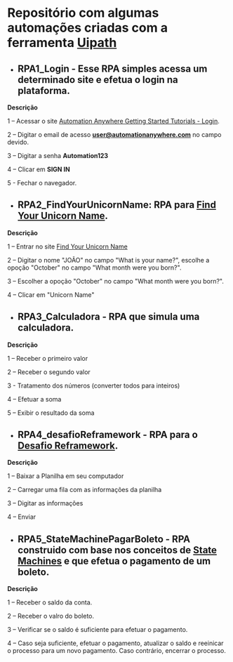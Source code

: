 # Repositório com algumas automações criadas com a ferramenta [Uipath](https://www.uipath.com/)


- ## RPA1_Login - Esse RPA simples acessa um determinado site e efetua o login na plataforma.

**Descrição** 

1 – Acessar o site [Automation Anywhere Getting Started Tutorials - Login](https://s3-us-west-2.amazonaws.com/aai-devportal-media/wp-content/uploads/2021/06/29093713/AutomationAnywhereLabs-Login.html).

2 – Digitar o email de acesso **user@automationanywhere.com** no campo devido.

3 – Digitar a senha **Automation123**

4 – Clicar em **SIGN IN**
  
5 - Fechar o navegador. 

- ## RPA2_FindYourUnicornName: RPA para [Find Your Unicorn Name](https://www.rpasamples.com/findunicornname).
**Descrição** 

1 – Entrar no site [Find Your Unicorn Name](https://www.rpasamples.com/findunicornname)

2 – Digitar o nome "JOÃO" no campo "What is your name?", escolhe a opoção "October" no campo "What month were you born?".

3 – Escolher a opoção "October" no campo "What month were you born?".

4 – Clicar em "Unicorn Name"

- ## RPA3_Calculadora - RPA que simula uma calculadora.

**Descrição** 

1 – Receber o primeiro valor 

2 – Receber o segundo valor

3 - Tratamento dos números (converter todos para inteiros)

4 – Efetuar a soma

5 – Exibir o resultado da soma 

- ## RPA4_desafioReframework - RPA para o [Desafio Reframework](https://mestrerpa.com.br/desafio-reframework/).

**Descrição** 

1 – Baixar a Planilha em seu computador

2 – Carregar uma fila com as informações da planilha

3 – Digitar as informações

4 – Enviar

- ## RPA5_StateMachinePagarBoleto - RPA construido com base nos conceitos de [State Machines](https://docs.uipath.com/studio/docs/state-machines) e que efetua o pagamento de um boleto. 

**Descrição** 

1 – Receber o saldo da conta.

2 – Receber o valro do boleto.

3 – Verificar se o saldo é suficiente para efetuar o pagamento.

4 – Caso seja suficiente, efetuar o pagamento, atualizar o saldo e reeinicar o processo para um novo pagamento. Caso contrário, encerrar o processo. 



